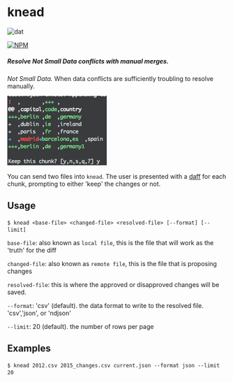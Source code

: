 # knead

![dat](http://img.shields.io/badge/Development%20sponsored%20by-dat-green.svg?style=flat)

[![NPM](https://nodei.co/npm/knead.png?global=true)](https://nodei.co/npm/knead/)

##### Resolve Not Small Data conflicts with manual merges.

*Not Small Data.*  When data conflicts are sufficiently troubling to resolve manually.

![diff](/images/diff.png)

You can send two files into `knead`. The user is presented with a [daff](https://github.com/paulfitz/daff) for each chunk, prompting to either 'keep' the changes or not.

## Usage

```
$ knead <base-file> <changed-file> <resolved-file> [--format] [--limit]
```

`base-file`: also known as `local file`, this is the file that will work as the 'truth' for the diff

`changed-file`: also known as `remote file`, this is the file that is proposing changes

`resolved-file`: this is where the approved or disapproved changes will be saved.

`--format`: 'csv' (default). the data format to write to the resolved file. 'csv','json', or 'ndjson'

`--limit`: 20 (default). the number of rows per page

## Examples

```
$ knead 2012.csv 2015_changes.csv current.json --format json --limit 20
```